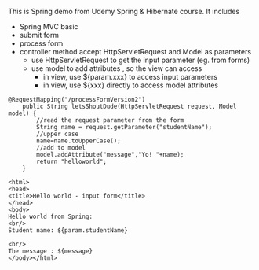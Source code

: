 This is Spring demo from Udemy Spring & Hibernate course. It includes 
- Spring MVC basic
- submit form
- process form
- controller method accept HttpServletRequest and Model as parameters
	- use HttpServletRequest to get the input parameter (eg. from forms)
	- use model to add attributes , so the view can access
		- in view, use ${param.xxx} to access input parameters
		- in view, use ${xxx} directly to access model attributes

```
@RequestMapping("/processFormVersion2")
	public String letsShoutDude(HttpServletRequest request, Model model) {
		//read the request parameter from the form
		String name = request.getParameter("studentName");
		//upper case 
		name=name.toUpperCase();
		//add to model
		model.addAttribute("message","Yo! "+name);
		return "helloworld";
	}
```

```
<html>
<head>
<title>Hello world - input form</title>
</head>
<body> 
Hello world from Spring:
<br/>
Student name: ${param.studentName}

<br/>
The message : ${message}
</body></html>
```